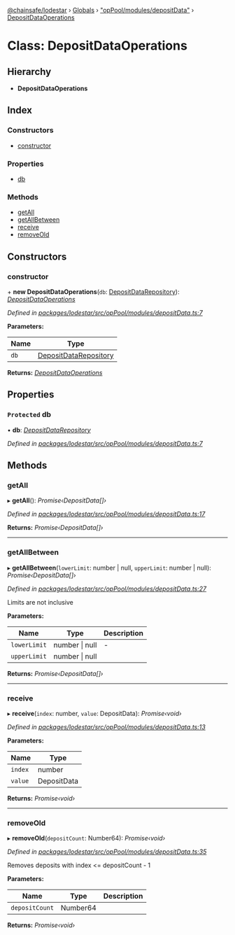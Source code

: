 [@chainsafe/lodestar](../README.md) › [Globals](../globals.md) › ["opPool/modules/depositData"](../modules/_oppool_modules_depositdata_.md) › [DepositDataOperations](_oppool_modules_depositdata_.depositdataoperations.md)

# Class: DepositDataOperations

## Hierarchy

* **DepositDataOperations**

## Index

### Constructors

* [constructor](_oppool_modules_depositdata_.depositdataoperations.md#constructor)

### Properties

* [db](_oppool_modules_depositdata_.depositdataoperations.md#protected-db)

### Methods

* [getAll](_oppool_modules_depositdata_.depositdataoperations.md#getall)
* [getAllBetween](_oppool_modules_depositdata_.depositdataoperations.md#getallbetween)
* [receive](_oppool_modules_depositdata_.depositdataoperations.md#receive)
* [removeOld](_oppool_modules_depositdata_.depositdataoperations.md#removeold)

## Constructors

###  constructor

\+ **new DepositDataOperations**(`db`: [DepositDataRepository](_db_api_beacon_repositories_depositdata_.depositdatarepository.md)): *[DepositDataOperations](_oppool_modules_depositdata_.depositdataoperations.md)*

*Defined in [packages/lodestar/src/opPool/modules/depositData.ts:7](https://github.com/ChainSafe/lodestar/blob/4796680/packages/lodestar/src/opPool/modules/depositData.ts#L7)*

**Parameters:**

Name | Type |
------ | ------ |
`db` | [DepositDataRepository](_db_api_beacon_repositories_depositdata_.depositdatarepository.md) |

**Returns:** *[DepositDataOperations](_oppool_modules_depositdata_.depositdataoperations.md)*

## Properties

### `Protected` db

• **db**: *[DepositDataRepository](_db_api_beacon_repositories_depositdata_.depositdatarepository.md)*

*Defined in [packages/lodestar/src/opPool/modules/depositData.ts:7](https://github.com/ChainSafe/lodestar/blob/4796680/packages/lodestar/src/opPool/modules/depositData.ts#L7)*

## Methods

###  getAll

▸ **getAll**(): *Promise‹DepositData[]›*

*Defined in [packages/lodestar/src/opPool/modules/depositData.ts:17](https://github.com/ChainSafe/lodestar/blob/4796680/packages/lodestar/src/opPool/modules/depositData.ts#L17)*

**Returns:** *Promise‹DepositData[]›*

___

###  getAllBetween

▸ **getAllBetween**(`lowerLimit`: number | null, `upperLimit`: number | null): *Promise‹DepositData[]›*

*Defined in [packages/lodestar/src/opPool/modules/depositData.ts:27](https://github.com/ChainSafe/lodestar/blob/4796680/packages/lodestar/src/opPool/modules/depositData.ts#L27)*

Limits are not inclusive

**Parameters:**

Name | Type | Description |
------ | ------ | ------ |
`lowerLimit` | number &#124; null | - |
`upperLimit` | number &#124; null |   |

**Returns:** *Promise‹DepositData[]›*

___

###  receive

▸ **receive**(`index`: number, `value`: DepositData): *Promise‹void›*

*Defined in [packages/lodestar/src/opPool/modules/depositData.ts:13](https://github.com/ChainSafe/lodestar/blob/4796680/packages/lodestar/src/opPool/modules/depositData.ts#L13)*

**Parameters:**

Name | Type |
------ | ------ |
`index` | number |
`value` | DepositData |

**Returns:** *Promise‹void›*

___

###  removeOld

▸ **removeOld**(`depositCount`: Number64): *Promise‹void›*

*Defined in [packages/lodestar/src/opPool/modules/depositData.ts:35](https://github.com/ChainSafe/lodestar/blob/4796680/packages/lodestar/src/opPool/modules/depositData.ts#L35)*

Removes deposits with index <= depositCount - 1

**Parameters:**

Name | Type | Description |
------ | ------ | ------ |
`depositCount` | Number64 |   |

**Returns:** *Promise‹void›*
